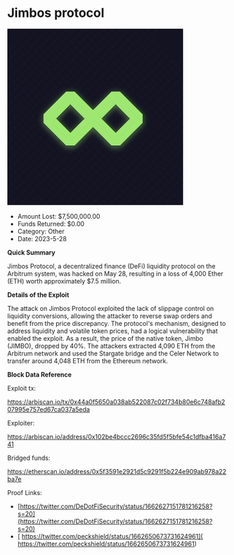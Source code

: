 # Jimbos protocol
![Jimbos protocol](/rektimages/Jimbos-protocol.png)
- Amount Lost: $7,500,000.00
- Funds Returned: $0.00
- Category: Other
- Date: 2023-5-28

**Quick Summary**

Jimbos Protocol, a decentralized finance (DeFi) liquidity protocol on the Arbitrum system, was hacked on May 28, resulting in a loss of 4,000 Ether (ETH) worth approximately $7.5 million.

  


 **Details of the Exploit**

The attack on Jimbos Protocol exploited the lack of slippage control on liquidity conversions, allowing the attacker to reverse swap orders and benefit from the price discrepancy. The protocol's mechanism, designed to address liquidity and volatile token prices, had a logical vulnerability that enabled the exploit. As a result, the price of the native token, Jimbo (JIMBO), dropped by 40%. The attackers extracted 4,090 ETH from the Arbitrum network and used the Stargate bridge and the Celer Network to transfer around 4,048 ETH from the Ethereum network.

  


 **Block Data Reference**

Exploit tx: 

https://arbiscan.io/tx/0x44a0f5650a038ab522087c02f734b80e6c748afb207995e757ed67ca037a5eda

  


Exploiter:

https://arbiscan.io/address/0x102be4bccc2696c35fd5f5bfe54c1dfba416a741

  


Bridged funds:

https://etherscan.io/address/0x5f3591e2921d5c9291f5b224e909ab978a22ba7e


Proof Links:
- [https://twitter.com/DeDotFiSecurity/status/1662627151781216258?s=20](https://twitter.com/DeDotFiSecurity/status/1662627151781216258?s=20)
- [ https://twitter.com/peckshield/status/1662650673731624961]( https://twitter.com/peckshield/status/1662650673731624961)


